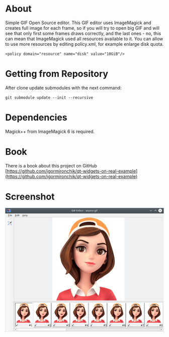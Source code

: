 # About

Simple GIF Open Source editor. This GIF editor uses ImageMagick and creates
full image for each frame, so if you will try to open big GIF and will see
that only first some frames draws correctly, and the last ones - no, this can
mean that ImageMagick used all resources available to it. You can allow to use
more resources by editing policy.xml, for example enlarge disk quota.

```
<policy domain="resource" name="disk" value="10GiB"/>
```

# Getting from Repository

After clone update submodules with the next command:

```
git submodule update --init --recursive
```

# Dependencies

Magick++ from ImageMagick 6 is required.

# Book

There is a book about this project on GitHub
[https://github.com/igormironchik/qt-widgets-on-real-example](https://github.com/igormironchik/qt-widgets-on-real-example)

# Screenshot

![](gifeditor.png)
